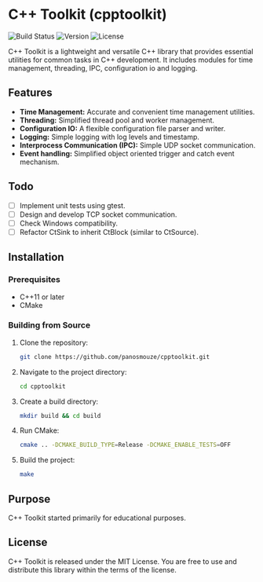 # C++ Toolkit (cpptoolkit)

![Build Status](https://img.shields.io/badge/build-passing-brightgreen.svg)
![Version](https://img.shields.io/badge/version-0.1.0-blue.svg)
![License](https://img.shields.io/badge/license-MIT-green.svg)

C++ Toolkit is a lightweight and versatile C++ library that provides essential utilities for common tasks in C++ development. It includes modules for time management, threading, IPC, configuration io and logging.

## Features

- **Time Management:** Accurate and convenient time management utilities.
- **Threading:** Simplified thread pool and worker management.
- **Configuration IO:** A flexible configuration file parser and writer.
- **Logging:** Simple logging with log levels and timestamp.
- **Interprocess Communication (IPC):** Simple UDP socket communication.
- **Event handling:** Simplified object oriented trigger and catch event mechanism.

## Todo
- [ ] Implement unit tests using gtest.
- [ ] Design and develop TCP socket communication.
- [ ] Check Windows compatibility.
- [ ] Refactor CtSink to inherit CtBlock (similar to CtSource).

## Installation

### Prerequisites

- C++11 or later
- CMake

### Building from Source

1. Clone the repository:

    ```bash
    git clone https://github.com/panosmouze/cpptoolkit.git
    ```

2. Navigate to the project directory:

    ```bash
    cd cpptoolkit
    ```

3. Create a build directory:

    ```bash
    mkdir build && cd build
    ```

4. Run CMake:

    ```bash
    cmake .. -DCMAKE_BUILD_TYPE=Release -DCMAKE_ENABLE_TESTS=OFF
    ```

5. Build the project:

    ```bash
    make
    ```

## Purpose

C++ Toolkit started primarily for educational purposes.

## License

C++ Toolkit is released under the MIT License. You are free to use and distribute this library within the terms of the license.